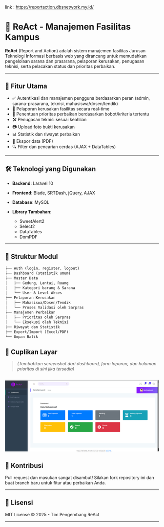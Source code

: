 link : https://reportaction.dbsnetwork.my.id/ 

# 🏢 ReAct - Manajemen Fasilitas Kampus

**ReAct** (Report and Action) adalah sistem manajemen fasilitas Jurusan Teknologi Informasi berbasis web yang dirancang untuk memudahkan pengelolaan sarana dan prasarana, pelaporan kerusakan, penugasan teknisi, serta pelacakan status dan prioritas perbaikan.

---

## 🚀 Fitur Utama

* ✅ Autentikasi dan manajemen pengguna berdasarkan peran (admin, sarana-prasarana, teknisi, mahasiswa/dosen/tendik)
* 🧾 Pelaporan kerusakan fasilitas secara real-time
* 📌 Penentuan prioritas perbaikan berdasarkan bobot/kriteria tertentu
* 🛠️ Penugasan teknisi sesuai keahlian
* 📷 Upload foto bukti kerusakan
* 📊 Statistik dan riwayat perbaikan
* 📁 Ekspor data (PDF)
* 🔍 Filter dan pencarian cerdas (AJAX + DataTables)

---

## 🛠️ Teknologi yang Digunakan

* **Backend**: Laravel 10
* **Frontend**: Blade, SRTDash, jQuery, AJAX
* **Database**: MySQL
* **Library Tambahan**:

  * SweetAlert2
  * Select2
  * DataTables
  * DomPDF

---

## 📂 Struktur Modul

```
├── Auth (login, register, logout)
├── Dashboard (statistik umum)
├── Master Data
│   ├── Gedung, Lantai, Ruang
│   ├── Kategori barang & Sarana
│   └── User & Level Akses
├── Pelaporan Kerusakan
│   ├── Mahasiswa/Dosen/Tendik
│   └── Proses Validasi oleh Sarpras
├── Manajemen Perbaikan
│   ├── Prioritas oleh Sarpras
│   └── Eksekusi oleh Teknisi
├── Riwayat dan Statistik
├── Export/Import (Excel/PDF)
└── Umpan Balik
```

## 📸 Cuplikan Layar

> *(Tambahkan screenshot dari dashboard, form laporan, dan halaman prioritas di sini jika tersedia)*


![Dashboard](image.png)
---

## 🤝 Kontribusi

Pull request dan masukan sangat disambut! Silakan fork repository ini dan buat branch baru untuk fitur atau perbaikan Anda.

---

## 📄 Lisensi

MIT License © 2025 - Tim Pengembang ReAct

---

